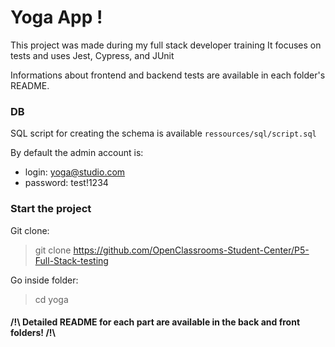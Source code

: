 # Yoga App !

This project was made during my full stack developer training
It focuses on tests and uses Jest, Cypress, and JUnit

Informations about frontend and backend tests are available in each folder's README. 

### DB

SQL script for creating the schema is available `ressources/sql/script.sql`

By default the admin account is:
- login: yoga@studio.com
- password: test!1234

### Start the project

Git clone:

> git clone https://github.com/OpenClassrooms-Student-Center/P5-Full-Stack-testing

Go inside folder:

> cd yoga



#### /!\ Detailed README for each part are available in the back and front folders! /!\ 
